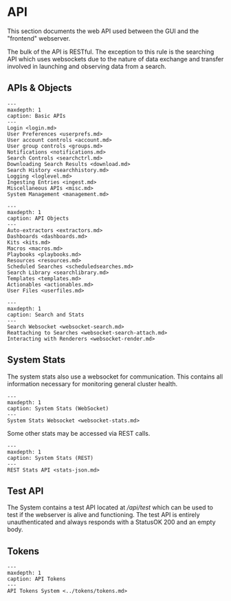 # API

This section documents the web API used between the GUI and the "frontend" webserver.

The bulk of the API is RESTful. The exception to this rule is the searching API which uses websockets due to the nature of data exchange and transfer involved in launching and observing data from a search.

## APIs & Objects

```{toctree}
---
maxdepth: 1
caption: Basic APIs
---
Login <login.md>
User Preferences <userprefs.md>
User account controls <account.md>
User group controls <groups.md>
Notifications <notifications.md>
Search Controls <searchctrl.md>
Downloading Search Results <download.md>
Search History <searchhistory.md>
Logging <loglevel.md>
Ingesting Entries <ingest.md>
Miscellaneous APIs <misc.md>
System Management <management.md>
```

```{toctree}
---
maxdepth: 1
caption: API Objects
---
Auto-extractors <extractors.md>
Dashboards <dashboards.md>
Kits <kits.md>
Macros <macros.md>
Playbooks <playbooks.md>
Resources <resources.md>
Scheduled Searches <scheduledsearches.md>
Search Library <searchlibrary.md>
Templates <templates.md>
Actionables <actionables.md>
User Files <userfiles.md>
```

```{toctree}
---
maxdepth: 1
caption: Search and Stats
---
Search Websocket <websocket-search.md>
Reattaching to Searches <websocket-search-attach.md>
Interacting with Renderers <websocket-render.md>
```
## System Stats

The system stats also use a websocket for communication. This contains all information necessary for monitoring general cluster health.

```{toctree}
---
maxdepth: 1
caption: System Stats (WebSocket)
---
System Stats Websocket <websocket-stats.md>
```

Some other stats may be accessed via REST calls.

```{toctree}
---
maxdepth: 1
caption: System Stats (REST)
---
REST Stats API <stats-json.md>
```

## Test API

The System contains a test API located at _/api/test_ which can be used to test if the webserver is alive and functioning.  The test API is entirely unauthenticated and always responds with a StatusOK 200 and an empty body.

## Tokens
```{toctree}
---
maxdepth: 1
caption: API Tokens
---
API Tokens System <../tokens/tokens.md>
```
